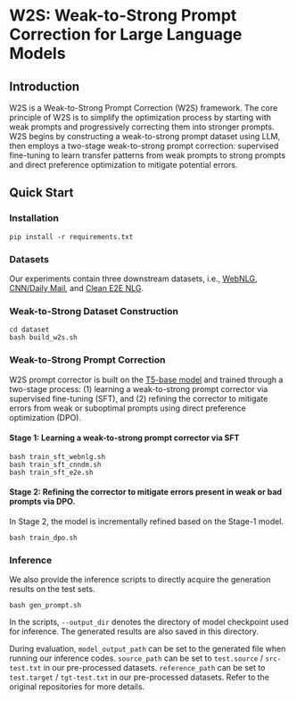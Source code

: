 # W2S: Weak-to-Strong Prompt Correction for Large Language Models

## Introduction

W2S is a Weak-to-Strong Prompt Correction (W2S) framework. The core principle of W2S is to simplify the optimization process by starting with weak prompts and progressively correcting them into stronger prompts. W2S begins by constructing a weak-to-strong prompt dataset using LLM, then employs a two-stage weak-to-strong prompt correction: supervised fine-tuning to learn transfer patterns from weak prompts to strong prompts and direct preference optimization to mitigate potential errors. 


## Quick Start

<!-- **NOTE**: At the very beginning, in order to compute the METEOR scores, please download the required [data](https://github.com/xinyadu/nqg/blob/master/qgevalcap/meteor/data/paraphrase-en.gz) and put it under the following two folders: `eval_webnlg/pycocoevalcap/meteor/data/` and `eval_wqpq/meteor/data/`. -->

### Installation
```shell
pip install -r requirements.txt
```

### Datasets

Our experiments contain three downstream datasets, i.e., [WebNLG](https://gitlab.com/shimorina/webnlg-dataset/), [CNN/Daily Mail](https://aclanthology.org/K16-1028.pdf), and [Clean E2E NLG](https://aclanthology.org/W19-8652.pdf). 

### Weak-to-Strong Dataset Construction

```shell
cd dataset
bash build_w2s.sh
```

### Weak-to-Strong Prompt Correction

W2S prompt corrector is built on the [T5-base model](https://huggingface.co/google-t5/t5-base) and trained through a two-stage process: (1) learning a weak-to-strong prompt corrector via supervised fine-tuning (SFT), and (2) refining the corrector to mitigate errors from weak or suboptimal prompts using direct preference optimization (DPO).

#### Stage 1: Learning a weak-to-strong prompt corrector via SFT

```shell
bash train_sft_webnlg.sh
bash train_sft_cnndm.sh
bash train_sft_e2e.sh
```

#### Stage 2: Refining the corrector to mitigate errors present in weak or bad prompts via DPO.

In Stage 2, the model is incrementally refined based on the Stage-1 model.

```shell
bash train_dpo.sh
```

### Inference

We also provide the inference scripts to directly acquire the generation results on the test sets.

```shell
bash gen_prompt.sh
```

In the scripts, `--output_dir` denotes the directory of model checkpoint used for inference. The generated results are also saved in this directory.

During evaluation, `model_output_path` can be set to the generated file when running our inference codes. `source_path` can be set to `test.source` / `src-test.txt` in our pre-processed datasets. `reference_path` can be set to `test.target` / `tgt-test.txt` in our pre-processed datasets. Refer to the original repositories for more details.
